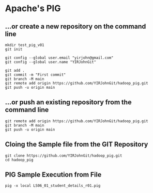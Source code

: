 # Apache's PIG

## …or create a new repository on the command line ##
```
mkdir test_pig_v01
git init

git config --global user.email "yirjohn@gmail.com"
git config --global user.name "YIRJohnGit"

git add .
git commit -m "First commit"
git branch -M main
git remote add origin https://github.com/YIRJohnGit/hadoop_pig.git
git push -u origin main
```

## ...or push an existing repository from the command line ##
```
git remote add origin https://github.com/YIRJohnGit/hadoop_pig.git
git branch -M main
git push -u origin main
```

## Cloing the Sample file from the GIT Repository ##
```
git clone https://github.com/YIRJohnGit/hadoop_pig.git
cd hadoop_pig
```
## PIG Sample Execution from File ##
```
pig -x local LS06_01_student_details_r01.pig
```
